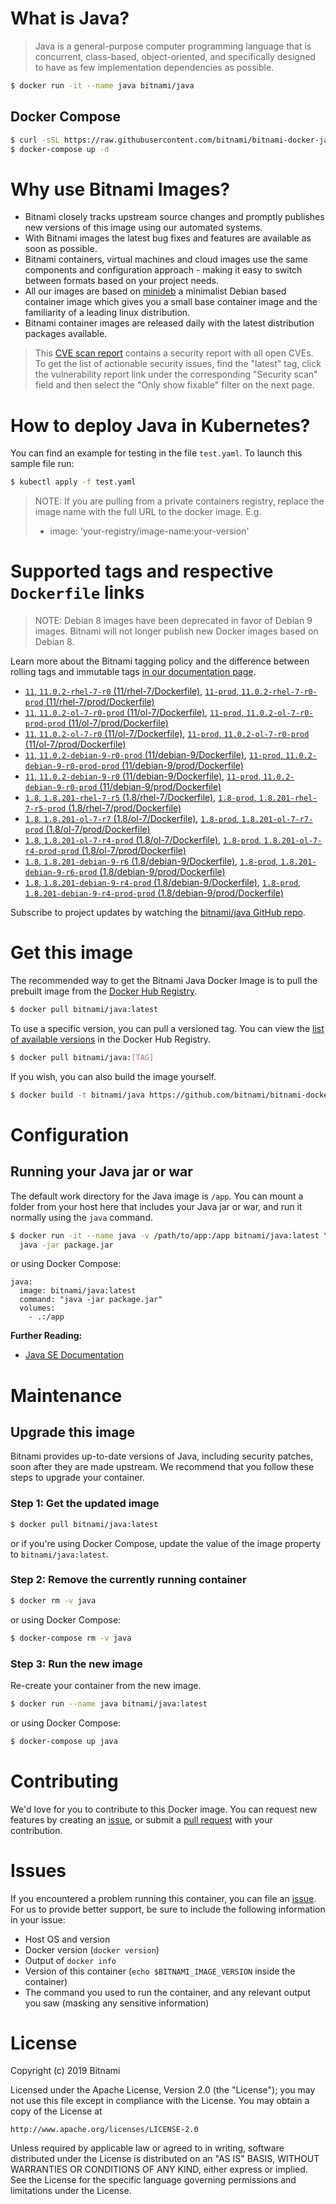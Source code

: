 # What is Java?

> Java is a general-purpose computer programming language that is concurrent, class-based, object-oriented, and specifically designed to have as few implementation dependencies as possible.

```bash
$ docker run -it --name java bitnami/java
```

## Docker Compose

```bash
$ curl -sSL https://raw.githubusercontent.com/bitnami/bitnami-docker-java/master/docker-compose.yml > docker-compose.yml
$ docker-compose up -d
```

# Why use Bitnami Images?

* Bitnami closely tracks upstream source changes and promptly publishes new versions of this image using our automated systems.
* With Bitnami images the latest bug fixes and features are available as soon as possible.
* Bitnami containers, virtual machines and cloud images use the same components and configuration approach - making it easy to switch between formats based on your project needs.
* All our images are based on [minideb](https://github.com/bitnami/minideb) a minimalist Debian based container image which gives you a small base container image and the familiarity of a leading linux distribution.
* Bitnami container images are released daily with the latest distribution packages available.


> This [CVE scan report](https://quay.io/repository/bitnami/java?tab=tags) contains a security report with all open CVEs. To get the list of actionable security issues, find the "latest" tag, click the vulnerability report link under the corresponding "Security scan" field and then select the "Only show fixable" filter on the next page.

# How to deploy Java in Kubernetes?

You can find an example for testing in the file `test.yaml`. To launch this sample file run:

```bash
$ kubectl apply -f test.yaml
```

> NOTE: If you are pulling from a private containers registry, replace the image name with the full URL to the docker image. E.g.
>
> - image: 'your-registry/image-name:your-version'

# Supported tags and respective `Dockerfile` links

> NOTE: Debian 8 images have been deprecated in favor of Debian 9 images. Bitnami will not longer publish new Docker images based on Debian 8.

Learn more about the Bitnami tagging policy and the difference between rolling tags and immutable tags [in our documentation page](https://docs.bitnami.com/containers/how-to/understand-rolling-tags-containers/).


- [`11`, `11.0.2-rhel-7-r0` (11/rhel-7/Dockerfile)](https://github.com/bitnami/bitnami-docker-java/blob/11.0.2-rhel-7-r0/11/rhel-7/Dockerfile), [`11-prod`, `11.0.2-rhel-7-r0-prod` (11/rhel-7/prod/Dockerfile)](https://github.com/bitnami/bitnami-docker-java/blob/11.0.2-rhel-7-r0/11/rhel-7/prod/Dockerfile)
- [`11`, `11.0.2-ol-7-r0-prod` (11/ol-7/Dockerfile)](https://github.com/bitnami/bitnami-docker-java/blob/11.0.2-ol-7-r0-prod/11/ol-7/Dockerfile), [`11-prod`, `11.0.2-ol-7-r0-prod-prod` (11/ol-7/prod/Dockerfile)](https://github.com/bitnami/bitnami-docker-java/blob/11.0.2-ol-7-r0-prod/11/ol-7/prod/Dockerfile)
- [`11`, `11.0.2-ol-7-r0` (11/ol-7/Dockerfile)](https://github.com/bitnami/bitnami-docker-java/blob/11.0.2-ol-7-r0/11/ol-7/Dockerfile), [`11-prod`, `11.0.2-ol-7-r0-prod` (11/ol-7/prod/Dockerfile)](https://github.com/bitnami/bitnami-docker-java/blob/11.0.2-ol-7-r0/11/ol-7/prod/Dockerfile)
- [`11`, `11.0.2-debian-9-r0-prod` (11/debian-9/Dockerfile)](https://github.com/bitnami/bitnami-docker-java/blob/11.0.2-debian-9-r0-prod/11/debian-9/Dockerfile), [`11-prod`, `11.0.2-debian-9-r0-prod-prod` (11/debian-9/prod/Dockerfile)](https://github.com/bitnami/bitnami-docker-java/blob/11.0.2-debian-9-r0-prod/11/debian-9/prod/Dockerfile)
- [`11`, `11.0.2-debian-9-r0` (11/debian-9/Dockerfile)](https://github.com/bitnami/bitnami-docker-java/blob/11.0.2-debian-9-r0/11/debian-9/Dockerfile), [`11-prod`, `11.0.2-debian-9-r0-prod` (11/debian-9/prod/Dockerfile)](https://github.com/bitnami/bitnami-docker-java/blob/11.0.2-debian-9-r0/11/debian-9/prod/Dockerfile)
- [`1.8`, `1.8.201-rhel-7-r5` (1.8/rhel-7/Dockerfile)](https://github.com/bitnami/bitnami-docker-java/blob/1.8.201-rhel-7-r5/1.8/rhel-7/Dockerfile), [`1.8-prod`, `1.8.201-rhel-7-r5-prod` (1.8/rhel-7/prod/Dockerfile)](https://github.com/bitnami/bitnami-docker-java/blob/1.8.201-rhel-7-r5/1.8/rhel-7/prod/Dockerfile)
- [`1.8`, `1.8.201-ol-7-r7` (1.8/ol-7/Dockerfile)](https://github.com/bitnami/bitnami-docker-java/blob/1.8.201-ol-7-r7/1.8/ol-7/Dockerfile), [`1.8-prod`, `1.8.201-ol-7-r7-prod` (1.8/ol-7/prod/Dockerfile)](https://github.com/bitnami/bitnami-docker-java/blob/1.8.201-ol-7-r7/1.8/ol-7/prod/Dockerfile)
- [`1.8`, `1.8.201-ol-7-r4-prod` (1.8/ol-7/Dockerfile)](https://github.com/bitnami/bitnami-docker-java/blob/1.8.201-ol-7-r4-prod/1.8/ol-7/Dockerfile), [`1.8-prod`, `1.8.201-ol-7-r4-prod-prod` (1.8/ol-7/prod/Dockerfile)](https://github.com/bitnami/bitnami-docker-java/blob/1.8.201-ol-7-r4-prod/1.8/ol-7/prod/Dockerfile)
- [`1.8`, `1.8.201-debian-9-r6` (1.8/debian-9/Dockerfile)](https://github.com/bitnami/bitnami-docker-java/blob/1.8.201-debian-9-r6/1.8/debian-9/Dockerfile), [`1.8-prod`, `1.8.201-debian-9-r6-prod` (1.8/debian-9/prod/Dockerfile)](https://github.com/bitnami/bitnami-docker-java/blob/1.8.201-debian-9-r6/1.8/debian-9/prod/Dockerfile)
- [`1.8`, `1.8.201-debian-9-r4-prod` (1.8/debian-9/Dockerfile)](https://github.com/bitnami/bitnami-docker-java/blob/1.8.201-debian-9-r4-prod/1.8/debian-9/Dockerfile), [`1.8-prod`, `1.8.201-debian-9-r4-prod-prod` (1.8/debian-9/prod/Dockerfile)](https://github.com/bitnami/bitnami-docker-java/blob/1.8.201-debian-9-r4-prod/1.8/debian-9/prod/Dockerfile)

Subscribe to project updates by watching the [bitnami/java GitHub repo](https://github.com/bitnami/bitnami-docker-java).

# Get this image

The recommended way to get the Bitnami Java Docker Image is to pull the prebuilt image from the [Docker Hub Registry](https://hub.docker.com/r/bitnami/java).

```bash
$ docker pull bitnami/java:latest
```

To use a specific version, you can pull a versioned tag. You can view the [list of available versions](https://hub.docker.com/r/bitnami/java/tags/) in the Docker Hub Registry.

```bash
$ docker pull bitnami/java:[TAG]
```

If you wish, you can also build the image yourself.

```bash
$ docker build -t bitnami/java https://github.com/bitnami/bitnami-docker-java.git
```

# Configuration

## Running your Java jar or war

The default work directory for the Java image is `/app`. You can mount a folder from your host here that includes your Java jar or war, and run it normally using the `java` command.

```bash
$ docker run -it --name java -v /path/to/app:/app bitnami/java:latest \
  java -jar package.jar
```

or using Docker Compose:

```
java:
  image: bitnami/java:latest
  command: "java -jar package.jar"
  volumes:
    - .:/app
```

**Further Reading:**

  - [Java SE Documentation](https://docs.oracle.com/javase/8/docs/api/)

# Maintenance

## Upgrade this image

Bitnami provides up-to-date versions of Java, including security patches, soon after they are made upstream. We recommend that you follow these steps to upgrade your container.

### Step 1: Get the updated image

```bash
$ docker pull bitnami/java:latest
```

or if you're using Docker Compose, update the value of the image property to `bitnami/java:latest`.

### Step 2: Remove the currently running container

```bash
$ docker rm -v java
```

or using Docker Compose:

```bash
$ docker-compose rm -v java
```

### Step 3: Run the new image

Re-create your container from the new image.

```bash
$ docker run --name java bitnami/java:latest
```

or using Docker Compose:

```bash
$ docker-compose up java
```

# Contributing

We'd love for you to contribute to this Docker image. You can request new features by creating an [issue](https://github.com/bitnami/bitnami-docker-java/issues), or submit a [pull request](https://github.com/bitnami/bitnami-docker-java/pulls) with your contribution.

# Issues

If you encountered a problem running this container, you can file an [issue](https://github.com/bitnami/bitnami-docker-java/issues). For us to provide better support, be sure to include the following information in your issue:

- Host OS and version
- Docker version (`docker version`)
- Output of `docker info`
- Version of this container (`echo $BITNAMI_IMAGE_VERSION` inside the container)
- The command you used to run the container, and any relevant output you saw (masking any sensitive
information)

# License

Copyright (c) 2019 Bitnami

Licensed under the Apache License, Version 2.0 (the "License");
you may not use this file except in compliance with the License.
You may obtain a copy of the License at

    http://www.apache.org/licenses/LICENSE-2.0

Unless required by applicable law or agreed to in writing, software
distributed under the License is distributed on an "AS IS" BASIS,
WITHOUT WARRANTIES OR CONDITIONS OF ANY KIND, either express or implied.
See the License for the specific language governing permissions and
limitations under the License.

